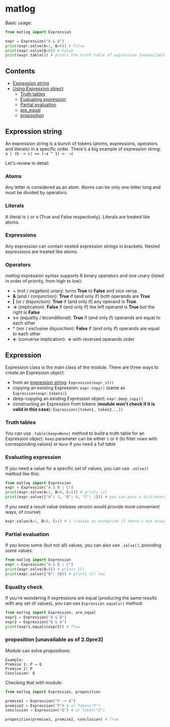 # matlog

Basic usage:    
```python
from matlog import Expression

expr = Expression("A & B")
print(expr.solve(A=1, B=0)) # False
print(expr.solve(B=0)) # False
print(expr.table()) # prints the truth table of expression [unavailable as of 2.0pre3]
```

## Contents
+ [Expression string](#expression-string)
+ [Using Expression object](#expression)
  + [Truth tables](#truth-tables)
  + [Evaluating expression](#evaluating-expression)
  + [Partial evaluation](#partial-evaluation)
  + [are_equal](are_equal)
  + [proposition](proposition)

## Expression string
An expression string is a bunch of tokens (atoms, expressions, operators and literals) in a specific order.
There's a big example of expression string:    
`a | (b -> c) == (~a ^ 1) <- ~z`

Let's review in detail:    

### Atoms

Any letter is considered as an atom. Atoms can be only one letter long and must be divided by operators.

### Literals

A literal is `1` or `0` (True and False respectively). Literals are treated like atoms.

### Expressions

Any expression can contain nested expression strings in brackets. Nested expressions are treated like atoms.

### Operators

*matlog* expression syntax supports 6 binary operators and one unary (listed in order of priority, from high to low):
+ **~** (not / negation) *unary*: turns **True** to **False** and vice versa. 
+ **&** (and / conjunction): **True** if (and only if) both operands are **True**
+ **|** (or / disjunction): **True** if (and only if) any operand is **True**.
+ **->** (implication): **False** if (and only if) the left operand is **True** but the right is **False**
+ **==** (equality / biconditional): **True** if (and only if) operands are equal to each other
+ **^** (xor / exclusive disjunction): **False** if (and only if) operands are equal to each other
+ **<-** (converse implication): **->** with reversed operands order

## Expression

Expression class is the main class of the module.
There are three ways to create an Expression object:
+ from an [expression string](#expression-string): `Expression(expr_str)`
+ copying an existing Expression: `expr.copy()` (same as `Expression(expr.tokens)`)
+ deep-copying an existing Expression object: `expr.deep_copy()`
+ constructing an Expression from tokens (**module won't check if it is valid in this case**): `Expression([token1, token2...])`

### Truth tables 

You can use `.table(keep=None)` method to build a truth table for an Expression object.
`keep` parameter can be either `1` or `0` (to filter rows with corresponding values) or `None` if you need a full table    

### Evaluating expression

If you need a value for a specific set of values, you can use `.solve()` method like this:

```python
from matlog import Expression
expr = Expression("A & B | C")
print(expr.solve(A=1, B=0, C=1)) # prints (1)
print(expr.solve({"A": 1, "B": 0, "C": 1})) # you can pass a dictionary too
```

if you need a result value (release version would provide more convenient ways, of course):

```python
expr.value(A=1, B=0, C=1) # 1 (raises an exception if there's not enough data to solve expression)
```

### Partial evaluation

If you know some (but not all) values, you can also use `.solve()`, providing some values:

```python
from matlog import Expression
expr = Expression("A & B | C")
print(expr.solve(B=0)) # prints (C)
print(expr.solve({"B": 0})) # prints (C) too
``` 

### Equality check

If you're wondering if expressions are equal (producing the same results with any set of values), you can use `Expression.equals()` method:

```python
from matlog import Expression, are_equal
expr1 = Expression("A & B")
expr2 = Expression("B & A")
print(expr1.equals(expr2)) # True
```

### proposition [unavailable as of 2.0pre3]

Module can solve propositions:
```
Example:
Premise 1: P → Q 
Premise 2: P 
Conclusion: Q 
```
Checking that with module:
```python
from matlog import Expression, proposition

premise1 = Expression("P -> Q")
premise2 = Expression("P") # or Token("P")
conclusion = Expression("Q") # or Token("Q")

proposition(premise1, premise2, conclusion) # True
```